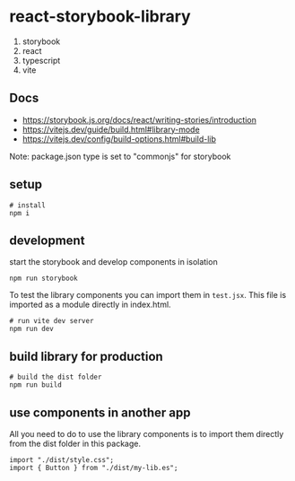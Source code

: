 # react-storybook-library

1. storybook
2. react
3. typescript
4. vite

## Docs

- https://storybook.js.org/docs/react/writing-stories/introduction
- https://vitejs.dev/guide/build.html#library-mode
- https://vitejs.dev/config/build-options.html#build-lib

Note: package.json type is set to "commonjs" for storybook

## setup

```
# install
npm i
```

## development

start the storybook and develop components in isolation

```
npm run storybook
```

To test the library components you can import them in `test.jsx`. This file is imported as a module directly in index.html.

```
# run vite dev server
npm run dev
```

## build library for production

```
# build the dist folder
npm run build
```

## use components in another app

All you need to do to use the library components is to import them directly from the dist folder in this package.

```
import "./dist/style.css";
import { Button } from "./dist/my-lib.es";
```
